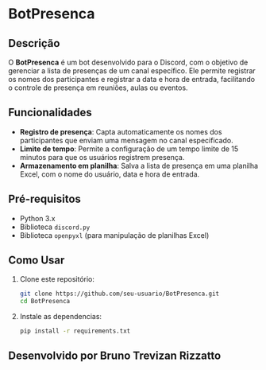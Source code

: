 # BotPresenca

## Descrição
O **BotPresenca** é um bot desenvolvido para o Discord, com o objetivo de gerenciar a lista de presenças de um canal específico. Ele permite registrar os nomes dos participantes e registrar a data e hora de entrada, facilitando o controle de presença em reuniões, aulas ou eventos.

## Funcionalidades
- **Registro de presença**: Capta automaticamente os nomes dos participantes que enviam uma mensagem no canal especificado.
- **Limite de tempo**: Permite a configuração de um tempo limite de 15 minutos para que os usuários registrem presença.
- **Armazenamento em planilha**: Salva a lista de presença em uma planilha Excel, com o nome do usuário, data e hora de entrada.

## Pré-requisitos
- Python 3.x
- Biblioteca `discord.py`
- Biblioteca `openpyxl` (para manipulação de planilhas Excel)

## Como Usar
1. Clone este repositório:
   ```bash
   git clone https://github.com/seu-usuario/BotPresenca.git
   cd BotPresenca
2. Instale as dependencias:
   ```bash
   pip install -r requirements.txt

## Desenvolvido por Bruno Trevizan Rizzatto
